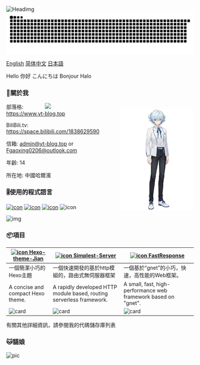 ![Headimg](https://github.com/Fgaoxing/Fgaoxing/assets/92655031/1cba8644-c53c-44b7-a7f1-7bd72cfd0e16)
<picture>
  <source media="(prefers-color-scheme: dark)" srcset="https://github.com/Fgaoxing/Fgaoxing/raw/main/github-snake-dark.svg">
  <source media="(prefers-color-scheme: light)" srcset="https://github.com/Fgaoxing/Fgaoxing/raw/main/github-snake.svg">
  <img src="https://github.com/Fgaoxing/Fgaoxing/raw/main/github-snake.svg">
</picture>

[English](https://github.com/Fgaoxing) [简体中文](https://github.com/Fgaoxing/Fgaoxing/blob/main/README_zh-Hans.md) [日本語](https://github.com/Fgaoxing/Fgaoxing/blob/main/README_jp.md)

Hello 你好 こんにちは Bonjour Halo

### 👦關於我
<a href="#">
  <img align="right" src="https://github-readme-stats.yt-blog.top/api?username=Fgaoxing&show_icons=true&show=reviews,discussions_started,discussions_answered,prs_merged,prs_merged_percentage&include_all_commits=true&rank_icon=percentile"  width="400px" />
  <img align="right" src="https://github.com/Fgaoxing/Fgaoxing/raw/main/myself/透明背景立绘.png" width="200px" />
</a>

部落格: https://www.yt-blog.top

BiliBili.tv: https://space.bilibili.com/1838629590

信箱: admin@yt-blog.top or Fgaoxing0206@outlook.com

年齡: 14

所在地: 中國哈爾濱

### 🎚️使用的程式語言
[![icon](https://img.shields.io/badge/-Python-3e74a2?style=flat-square&logo=Python&logoColor=fff)](https://www.python.org/) [![icon](https://img.shields.io/badge/-Go-00add8?style=flat-square&logo=Go&logoColor=fff)](https://go.dev/)  [![icon](https://img.shields.io/badge/-Node.js-339933?style=flat-square&logo=Node.js&logoColor=fff)](https://nodejs.org/) ![icon](https://img.shields.io/badge/-Javascript-F7DF1E?style=flat-square&logo=Javascript&logoColor=000)

![img](https://github-readme-stats.yt-blog.top/api/top-langs/?username=Fgaoxing&layout=compact)

### 📦項目
| [![icon](https://avatars.githubusercontent.com/u/134116865?s=20&v=4) Hexo-theme-Jian](https://github.com/Hexo-theme-Jian/Hexo-theme-Jian) | [![icon](https://avatars.githubusercontent.com/u/119643577?s=20&v=4) Simplest-Server](https://github.com/simplest-server/simplest-server) | [![icon](https://avatars.githubusercontent.com/u/142860593?s=20&v=4) FastResponse](https://github.com/fast-response/fast-response) |
| --- | --- | ---|
| 一個簡潔小巧的Hexo主題 | 一個快速開發的基於http模組的，路由式無伺服器框架 | 一個基於“gnet”的小巧，快速，高性能的Web框架。 |
| A concise and compact Hexo theme. | A rapidly developed HTTP module based, routing serverless framework. | A small, fast, high-performance web framework based on "gnet". |
| ![card](https://github-readme-stats.yt-blog.top/api/pin/?username=Hexo-theme-Jian&repo=Hexo-theme-Jian&show_owner=true) | ![card](https://github-readme-stats.yt-blog.top/api/pin/?username=simplest-server&repo=simplest-server&show_owner=true) | ![card](https://github-readme-stats.yt-blog.top/api/pin/?username=fast-response&repo=fast-response&show_owner=true) |

有關其他詳細資訊，請參閱我的代碼儲存庫列表

### 🐱貓娘
![pic](https://api.suyanw.cn/api/mao/)
